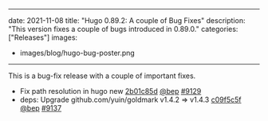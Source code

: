 
---
date: 2021-11-08
title: "Hugo 0.89.2: A couple of Bug Fixes"
description: "This version fixes a couple of bugs introduced in 0.89.0."
categories: ["Releases"]
images:
- images/blog/hugo-bug-poster.png

---

	

This is a bug-fix release with a couple of important fixes.

* Fix path resolution in hugo new [2b01c85d](https://github.com/gohugoio/hugo/commit/2b01c85d14102353015cf6860d30be3d92964495) [@bep](https://github.com/bep) [#9129](https://github.com/gohugoio/hugo/issues/9129)
* deps: Upgrade github.com/yuin/goldmark v1.4.2 => v1.4.3 [c09f5c5f](https://github.com/gohugoio/hugo/commit/c09f5c5fd35c03de0444928ada3ce1c5a214b321) [@bep](https://github.com/bep) [#9137](https://github.com/gohugoio/hugo/issues/9137)



